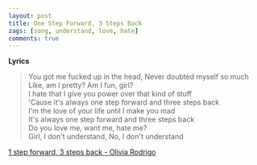 ```yaml
---
layout: post
title: One Step Forward, 3 Steps Back
zags: [song, understand, love, hate]
comments: true
---
```

__Lyrics__
> You got me fucked up in the head, Never doubted myself so much   
> Like, am I pretty? Am I fun, girl?   
> I hate that I give you power over that kind of stuff   
> 'Cause it's always one step forward and three steps back   
> I'm the love of your life until I make you mad   
> It's always one step forward and three steps back   
> Do you love me, want me, hate me?    
> Girl, I don't understand, No, I don't understand   

[1 step forward, 3 steps back - Olivia Rodrigo](https://youtu.be/w-HfMiue7-k/)